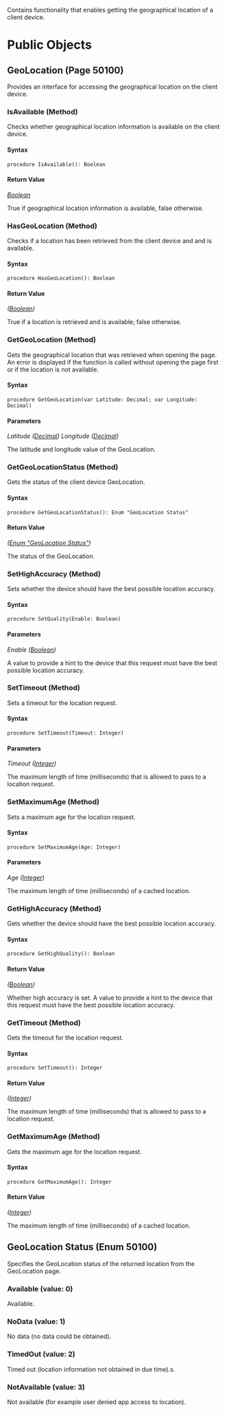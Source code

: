 Contains functionality that enables getting the geographical location of a client device.
# Public Objects
## GeoLocation (Page 50100)

 Provides an interface for accessing the geographical location on the client device.
 

### IsAvailable (Method) <a name="IsAvailable"></a> 

 Checks whether geographical location information is available on the client device.
 

#### Syntax
```
procedure IsAvailable(): Boolean
```
#### Return Value
*[Boolean](https://docs.microsoft.com/en-us/dynamics365/business-central/dev-itpro/developer/methods-auto/boolean/boolean-data-type)*

True if geographical location information is available, false otherwise.

### HasGeoLocation (Method) <a name="HasGeoLocation"></a> 

 Checks if a location has been retrieved from the client device and and is available.
 

#### Syntax
```
procedure HasGeoLocation(): Boolean
```
#### Return Value
*([Boolean](https://docs.microsoft.com/en-us/dynamics365/business-central/dev-itpro/developer/methods-auto/boolean/boolean-data-type))* 

True if a location is retrieved and is available; false otherwise.

### GetGeoLocation (Method) <a name="GetGeoLocation"></a> 

 Gets the geographical location that was retrieved when opening the page.
 An error is displayed if the function is called without opening the page first or if the location is not available.
 

#### Syntax
```
procedure GetGeoLocation(var Latitude: Decimal; var Longitude: Decimal)
```
#### Parameters
*Latitude ([Decimal](https://docs.microsoft.com/en-us/dynamics365/business-central/dev-itpro/developer/methods-auto/decimal/decimal-data-type))* 
*Longitude ([Decimal](https://docs.microsoft.com/en-us/dynamics365/business-central/dev-itpro/developer/methods-auto/decimal/decimal-data-type))* 

The latitude and longitude value of the GeoLocation.


### GetGeoLocationStatus (Method) <a name="GetGeoLocationStatus"></a> 

 Gets the status of the client device GeoLocation.
 

#### Syntax
```
procedure GetGeoLocationStatus(): Enum "GeoLocation Status"
```
#### Return Value
*([Enum "GeoLocation Status"]())* 

The status of the GeoLocation.

### SetHighAccuracy (Method) <a name="SetHighAccuracy"></a> 

 Sets whether the device should have the best possible location accuracy.

#### Syntax
```
procedure SetQuality(Enable: Boolean)
```
#### Parameters
*Enable ([Boolean](https://docs.microsoft.com/en-us/dynamics365/business-central/dev-itpro/developer/methods-auto/boolean/boolean-data-type))*  

A value to provide a hint to the device that this request must have the best possible location accuracy.

### SetTimeout (Method) <a name="SetTimeout"></a> 

 Sets a timeout for the location request.
 

#### Syntax
```
procedure SetTimeout(Timeout: Integer)
```
#### Parameters
*Timeout ([Integer](https://docs.microsoft.com/en-us/dynamics365/business-central/dev-itpro/developer/methods-auto/integer/integer-data-type))* 

The maximum length of time (milliseconds) that is allowed to pass to a location request.

### SetMaximumAge (Method) <a name="SetMaximumAge"></a> 

 Sets a maximum age for the location request.
 

#### Syntax
```
procedure SetMaximumAge(Age: Integer)
```
#### Parameters
*Age ([Integer](https://docs.microsoft.com/en-us/dynamics365/business-central/dev-itpro/developer/methods-auto/integer/integer-data-type))* 

The maximum length of time (milliseconds) of a cached location.

### GetHighAccuracy (Method) <a name="GetHighAccuracy"></a> 

 Gets whether the device should have the best possible location accuracy.

#### Syntax
```
procedure GetHighQuality(): Boolean
```
#### Return Value
*([Boolean](https://docs.microsoft.com/en-us/dynamics365/business-central/dev-itpro/developer/methods-auto/boolean/boolean-data-type))* 

Whether high accuracy is set. A value to provide a hint to the device that this request must have the best possible location accuracy.

### GetTimeout (Method) <a name="GetTimeout"></a> 

 Gets the timeout for the location request.
 

#### Syntax
```
procedure SetTimeout(): Integer
```
#### Return Value
*([Integer](https://docs.microsoft.com/en-us/dynamics365/business-central/dev-itpro/developer/methods-auto/integer/integer-data-type))* 

The maximum length of time (milliseconds) that is allowed to pass to a location request.

### GetMaximumAge (Method) <a name="GetMaximumAge"></a> 

 Gets the maximum age for the location request.
 

#### Syntax
```
procedure GetMaximumAge(): Integer
```
#### Return Value
*([Integer](https://docs.microsoft.com/en-us/dynamics365/business-central/dev-itpro/developer/methods-auto/integer/integer-data-type))* 

The maximum length of time (milliseconds) of a cached location.




## GeoLocation Status (Enum 50100)

Specifies the GeoLocation status of the returned location from the GeoLocation page.
 

### Available (value: 0)


 Available.
 

### NoData (value: 1)


 No data (no data could be obtained).
 

### TimedOut (value: 2)


 Timed out (location information not obtained in due time).s.
 

### NotAvailable (value: 3)


 Not available (for example user denied app access to location).
 
